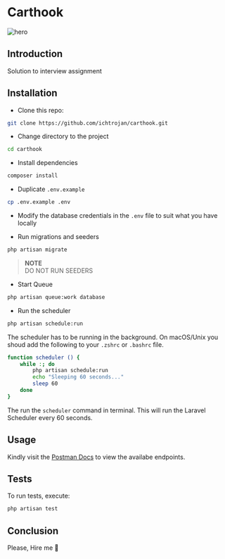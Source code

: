 # Carthook

![hero](https://res.cloudinary.com/ichtrojan/image/upload/v1590285859/Screenshot_2020-05-24_at_03.02.35_qv7cgj.png)

## Introduction

Solution to interview assignment

## Installation

* Clone this repo:

```bash
git clone https://github.com/ichtrojan/carthook.git
```

* Change directory to the project

```bash
cd carthook
```

* Install dependencies

```bash
composer install
```

* Duplicate `.env.example`

```bash
cp .env.example .env
```

* Modify the database credentials in the `.env` file to suit what you have locally

* Run migrations and seeders

```bash
php artisan migrate
```

>**NOTE**<br/>
> DO NOT RUN SEEDERS

* Start Queue

```bash
php artisan queue:work database
```

* Run the scheduler

```bash
php artisan schedule:run
```

The scheduler has to be running in the background. On macOS/Unix you shoud add the following to your `.zshrc` or `.bashrc` file.

```bash
function scheduler () {
    while :; do
        php artisan schedule:run
    	echo "Sleeping 60 seconds..."
        sleep 60
    done
}
```

The run the `scheduler` command in terminal. This will run the Laravel Scheduler every 60 seconds.

## Usage

Kindly visit the [Postman Docs](https://documenter.getpostman.com/view/2370026/Szt8eVeB?version=latest) to view the availabe endpoints.

## Tests

To run tests, execute:

```bash
php artisan test
```

## Conclusion

Please, Hire me 🙂

